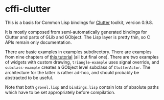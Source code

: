 # cffi-clutter

This is a basis for Common Lisp bindings for [Clutter](http://clutter-project.org/) toolkit, version 0.9.8.

It is mostly composed from semi-automatically generated bindings for Clutter and parts of GLib and GObject. The Lisp layer is pretty thin, so C APIs remain only documentation.

There are basic examples in examples subdirectory. There are examples from nine chapters of [this tutorial](http://www.openismus.com/documents/clutter_tutorial/0.9/docs/tutorial/html/) (all but final one). There are two examples of widgets with custom drawing, `triangle-example` uses signal override, and `subclass-example` creates a GObject level subclass of `ClutterActor`. The architecture for the latter is rather ad-hoc, and should probably be abstracted to be useful.

Note that both `grovel.lisp` and `bindings.lisp` contain lots of absolute paths which have to be set appropriately before compilation.
